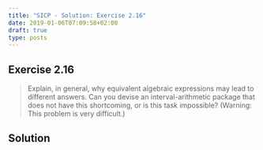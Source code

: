 ```yaml
---
title: "SICP - Solution: Exercise 2.16"
date: 2019-01-06T07:09:58+02:00
draft: true
type: posts
---
```


## Exercise 2.16

> Explain, in general, why equivalent algebraic expressions may lead to different answers. Can you devise an interval-arithmetic package that does not have this shortcoming, or is this task impossible? (Warning: This problem is very difficult.)

## Solution
